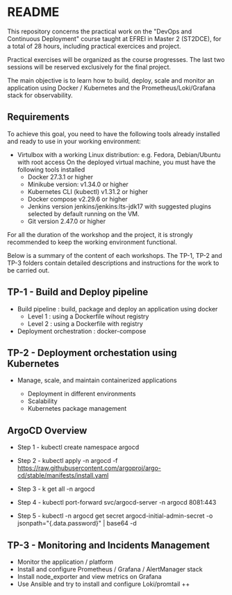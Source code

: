 # README #

This repository concerns the practical work on the "DevOps and Continuous Deployment" course taught at EFREI in Master 2 (ST2DCE), for a total of 28 hours, including practical exercices and project.

Practical exercises will be organized as the course progresses. The last two sessions will be reserved exclusively for the final project.

The main objective is to learn how to build, deploy, scale and monitor an application using Docker / Kubernetes and the Prometheus/Loki/Grafana stack for observability.

## Requirements ##

To achieve this goal, you need to have the following tools already installed and ready to use in your working environment:

* Virtulbox with a working Linux distribution: e.g. Fedora, Debian/Ubuntu with root access
On the deployed virtual machine, you must have the following tools installed
  * Docker 27.3.1 or higher
  * Minikube version: v1.34.0 or higher
  * Kubernetes CLI (kubectl) v1.31.2 or higher
  * Docker compose v2.29.6 or higher
  * Jenkins version jenkins/jenkins:lts-jdk17 with suggested plugins selected by default running on the VM.
  * Git version 2.47.0 or higher

For all the duration of the workshop and the project, it is strongly recommended to keep the working environment functional.

Below is a summary of the content of each workshops. The TP-1, TP-2 and TP-3 folders contain detailed descriptions and instructions for the work to be carried out.

## TP-1 - Build and Deploy pipeline ##

* Build pipeline : build, package and deploy an application using docker
  * Level 1 : using a Dockerfile wihout registry
  * Level 2 : using a Dockerfile with registry
* Deployment orchestration : docker-compose

## TP-2 - Deployment orchestation using Kubernetes ##

* Manage, scale, and maintain containerized applications

  * Deployment in different environments
  * Scalability
  * Kubernetes package management

## ArgoCD Overview ##

* Step 1 -  kubectl create namespace argocd

* Step 2 -  kubectl apply -n argocd -f https://raw.githubusercontent.com/argoproj/argo-cd/stable/manifests/install.yaml

* Step 3 -  k get all -n argocd

* Step 4 -  kubectl port-forward svc/argocd-server -n argocd 8081:443

* Step 5 -  kubectl -n argocd get secret argocd-initial-admin-secret -o jsonpath="{.data.password}" | base64 -d


## TP-3 - Monitoring and Incidents Management ##

* Monitor the application / platform
* Install and configure Prometheus / Grafana / AlertManager stack
* Install node_exporter and view metrics on Grafana
* Use Ansible and try to install and configure Loki/promtail ++
